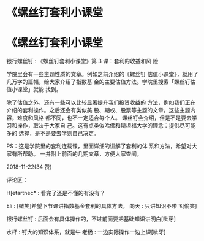 # 《螺丝钉套利小课堂

# 《螺丝钉套利小课堂

银行螺丝钉 : 《螺丝钉套利小课堂》第 3 课：套利的收益和风 险

学院里会有一些主题性质的文章。例如之前介绍的《螺丝钉 估值小课堂》，就用了几万字的篇幅，给大家介绍了指数基 金的主要估值方法。学院里搜索「螺丝钉估值小课堂」就能 找到。

除了估值之外，还有一些可以比较显著提升我们投资收益的 方法，例如我们正在介绍的套利操作。之后还会有类似美 股、期权、股票等主题的文章。这些主题内容，难度和风格 都不同，也不一定适合每个人。 螺丝钉会介绍，但是不是要去学习和操作，取决于大家自 己。这有点类似哈佛和斯坦福大学的理念：提供尽可能多的 选择，是不是要去学则自己决定。

PS：这是学院里的套利连载课，里面详细的讲解了套利的体 系和方法，希望对大家有所帮助。 一并附上前面的几期文章，方便大家查阅。

2018-11-22(34 赞)

评论区：

H[etartnec* : 看完了还是不懂的有没有？

Eli : [微笑]希望下节课讲指数基金套利的具体方法。 向天 : 只讲知识不带飞[偷笑]

银行螺丝钉 : 后面会有具体操作的，不过前面要把基础知识讲明白[呲牙]

水杯 : 钉大的知识体系，就是牛 老杨 : 一边实际操作一边上课[呲牙]